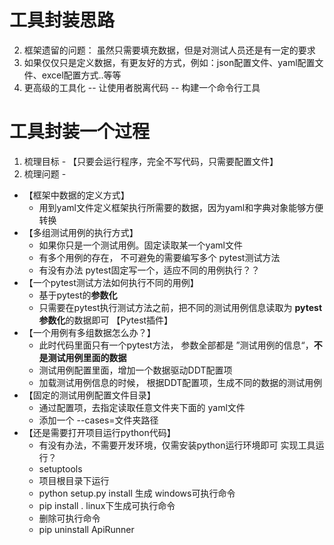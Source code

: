 # 工具封装思路
2. 框架遗留的问题： 虽然只需要填充数据，但是对测试人员还是有一定的要求 
3. 如果仅仅只是定义数据，有更友好的方式，例如：json配置文件、yaml配置文件、excel配置方式..等等
4. 更高级的工具化 -- 让使用者脱离代码 -- 构建一个命令行工具


# 工具封装一个过程
1. 梳理目标 - 【只要会运行程序，完全不写代码，只需要配置文件】
2. 梳理问题 - 
* 【框架中数据的定义方式】
  * 用到yaml文件定义框架执行所需要的数据，因为yaml和字典对象能够方便转换
* 【多组测试用例的执行方式】
  * 如果你只是一个测试用例。固定读取某一个yaml文件
  * 有多个用例的存在， 不可避免的需要编写多个 pytest测试方法
  * 有没有办法 pytest固定写一个，适应不同的用例执行？？
* 【一个pytest测试方法如何执行不同的用例】
  * 基于pytest的**参数化** 
  * 只需要在pytest执行测试方法之前，把不同的测试用例信息读取为 **pytest参数化**的数据即可 【Pytest插件】
* 【一个用例有多组数据怎么办？】
  * 此时代码里面只有一个pytest方法， 参数全部都是 ”测试用例的信息“，**不是测试用例里面的数据**
  * 测试用例配置里面，增加一个数据驱动DDT配置项
  * 加载测试用例信息的时候， 根据DDT配置项，生成不同的数据的测试用例
* 【固定的测试用例配置文件目录】
  * 通过配置项，去指定读取任意文件夹下面的 yaml文件
  * 添加一个 --cases=文件夹路径 
* 【还是需要打开项目运行python代码】
  * 有没有办法，不需要开发环境，仅需安装python运行环境即可 实现工具运行？
  * setuptools
  * 项目根目录下运行
  * python setup.py install 生成 windows可执行命令
  * pip install .   linux下生成可执行命令 
  * 删除可执行命令
  * pip uninstall ApiRunner
  
